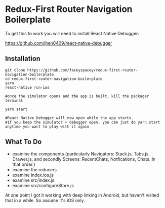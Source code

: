 # Redux-First Router Navigation Boilerplate

To get this to work you will need to install React Native Debugger:

https://github.com/jhen0409/react-native-debugger

## Installation

```
git clone https://github.com/faceyspacey/redux-first-router-navigation-boilerplate
cd redux-first-router-navigation-boilerplate
yarn
react-native run-ios

#once the simulator opens and the app is built, kill the packager terminal

yarn start

#React Native Debugger will now open while the app starts.
#If you keep the simulator + debugger open, you can just do yarn start anytime you want to play with it again
```

## What To Do
- examine the components (particularly Navigators: Stack.js, Tabs.js, Drawer.js, and secondly Screens: RecentChats, Notfications, Chats. In that order.)
- examine the reducers
- examine index.ios.js
- examine src/index.js
- examine src/configureStore.js

At one point I got it working with deep linking in Android, but haven't visited that in a while. So assume it's iOS only.
